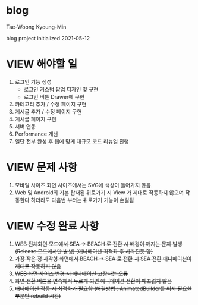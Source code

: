 # blog

Tae-Woong
Kyoung-Min

blog project initialized
2021-05-12

# VIEW 해야할 일
<ol>
    <li>로그인 기능 생성
        <ul>
            <li>로그인 커스텀 팝업 디자인 및 구현</li>
            <li>로그인 버튼 Drawer에 구현</li>
        </ul>
    </li>
    <li>카테고리 추가 / 수정 페이지 구현</li>
    <li>게시글 추가 / 수정 페이지 구현</li>
    <li>게시글 페이지 구현</li>
    <li>서버 연동</li>
    <li>Performance 개선</li>
    <li>일단 전부 완성 후 웹에 맞게 대규모 코드 리뉴얼 진행</li>
</ol>

# VIEW 문제 사항
<ol>
    <li>모바일 사이즈 화면 사이즈에서는 SVG에 색상이 들어가지 않음</li>
    <li>Web 및 Android의 기본 탑재된 뒤로가기 시 View 가 제대로 작동하지 않으며 작동한다 하더라도 다음번 부터는 뒤로가기 기능이 손실됨</li>
</ol>

# VIEW 수정 완료 사항
<ol>
    <li>
        <del>WEB 전체화면 모드에서 SEA -> BEACH 로 전환 시 배경이 깨지는 문제 발생 (Release 모드에서만 발생) (애니메이션 최적화 후 사라진듯 함)</del>
    </li>
    <li>
        <del>가장 작은 정 사각형 화면에서 BEACH -> SEA 로 전환 시 SEA 전환 애니메이션이 제대로 작동하지 않음</del>
    </li>
    <li>
        <del>WEB 화면 사이즈 변경 시 애니메이션 고장나는 오류</del>
    </li>
    <li>
        <del>화면 전환 버튼을 연속해서 누르게 되면 애니메이션 전환이 매끄럽지 않음<del>
    </li>
    <li>
        <del>애니메이션 작동 시 최적화가 필요함 (해결방법 : AnimatedBuilder를 써서 필요한 부분만 rebuild 시킴)</del>
    </li>
</ol>

